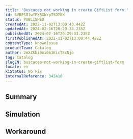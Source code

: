 ```yaml
---
title: 'Buscacep not working in create GiftList form.'
id: 3VRPSO1wYFX5XWrpTSD78X
status: PUBLISHED
createdAt: 2022-11-02T13:00:43.442Z
updatedAt: 2024-02-16T20:29:33.235Z
publishedAt: 2024-02-16T20:29:33.235Z
firstPublishedAt: 2022-11-02T13:00:44.422Z
contentType: knownIssue
productTeam: Catalog
author: 2mXZkbi0oi061KicTExNjo
tag: Catalog
slugEN: buscacep-not-working-in-create-giftlist-form
locale: en
kiStatus: No Fix
internalReference: 342418
---
```


## Summary



## Simulation



## Workaround



